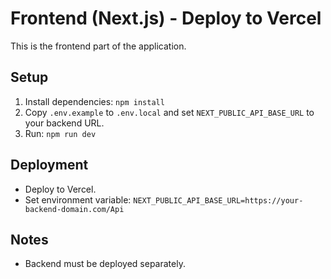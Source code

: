 # Frontend (Next.js) - Deploy to Vercel

This is the frontend part of the application.

## Setup
1. Install dependencies: `npm install`
2. Copy `.env.example` to `.env.local` and set `NEXT_PUBLIC_API_BASE_URL` to your backend URL.
3. Run: `npm run dev`

## Deployment
- Deploy to Vercel.
- Set environment variable: `NEXT_PUBLIC_API_BASE_URL=https://your-backend-domain.com/Api`

## Notes
- Backend must be deployed separately.